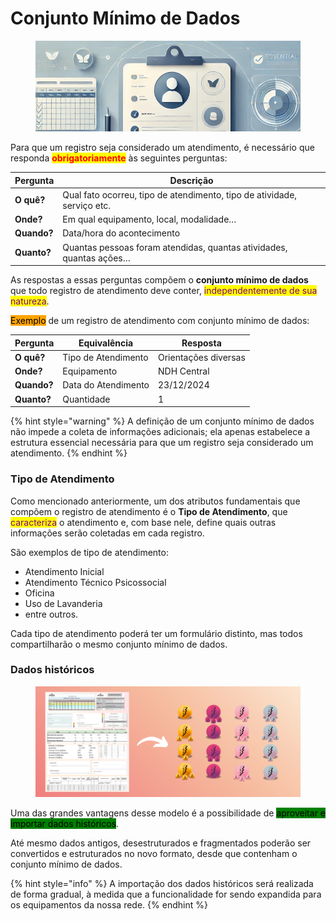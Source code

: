 # Conjunto Mínimo de Dados

<figure><img src="../../.gitbook/assets/image (1) (1) (1) (1) (1) (1) (1) (1) (1) (1) (1) (1) (1) (1).png" alt=""><figcaption></figcaption></figure>

Para que um registro seja considerado um atendimento, é necessário que responda <mark style="color:red;">**obrigatoriamente**</mark> às seguintes perguntas:

| Pergunta    | Descrição                                                               |
| ----------- | ----------------------------------------------------------------------- |
| **O quê?**  | Qual fato ocorreu, tipo de atendimento, tipo de atividade, serviço etc. |
| **Onde?**   | Em qual equipamento, local, modalidade…                                 |
| **Quando?** | Data/hora do acontecimento                                              |
| **Quanto?** | Quantas pessoas foram atendidas, quantas atividades, quantas ações…     |

As respostas a essas perguntas compõem o **conjunto mínimo de dados** que todo registro de atendimento deve conter, <mark style="color:purple;">independentemente de sua natureza</mark>.

<mark style="background-color:orange;">Exemplo</mark> de um registro de atendimento com conjunto mínimo de dados:

| Pergunta    | Equivalência        | Resposta             |
| ----------- | ------------------- | -------------------- |
| **O quê?**  | Tipo de Atendimento | Orientações diversas |
| **Onde?**   | Equipamento         | NDH Central          |
| **Quando?** | Data do Atendimento | 23/12/2024           |
| **Quanto?** | Quantidade          | 1                    |

{% hint style="warning" %}
A definição de um conjunto mínimo de dados não impede a coleta de informações adicionais; ela apenas estabelece a estrutura essencial necessária para que um registro seja considerado um atendimento.
{% endhint %}

### Tipo de Atendimento

Como mencionado anteriormente, um dos atributos fundamentais que compõem o registro de atendimento é o **Tipo de Atendimento**, que <mark style="color:purple;">caracteriza</mark> o atendimento e, com base nele, define quais outras informações serão coletadas em cada registro.

São exemplos de tipo de atendimento:

* Atendimento Inicial
* Atendimento Técnico Psicossocial
* Oficina
* Uso de Lavanderia
* entre outros.

Cada tipo de atendimento poderá ter um formulário distinto, mas todos compartilharão o mesmo conjunto mínimo de dados.

### Dados históricos

<figure><img src="../../.gitbook/assets/image (7) (1) (1).png" alt=""><figcaption></figcaption></figure>

Uma das grandes vantagens desse modelo é a possibilidade de <mark style="background-color:green;">aproveitar e importar dados históricos</mark>.

Até mesmo dados antigos, desestruturados e fragmentados poderão ser convertidos e estruturados no novo formato, desde que contenham o conjunto mínimo de dados.

{% hint style="info" %}
A importação dos dados históricos será realizada de forma gradual, à medida que a funcionalidade for sendo expandida para os equipamentos da nossa rede.
{% endhint %}
